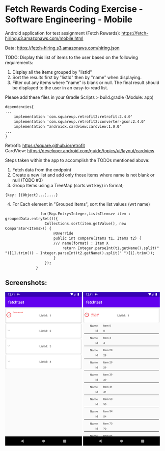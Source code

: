 # Fetch Rewards Coding Exercise - Software Engineering - Mobile<br>
Android application for test assignment (Fetch Rewards): https://fetch-hiring.s3.amazonaws.com/mobile.html

Data: https://fetch-hiring.s3.amazonaws.com/hiring.json

TODO:
Display this list of items to the user based on the following requirements: 
1) Display all the items grouped by "listId" <br>
2) Sort the results first by "listId" then by "name" when displaying. <br>
3) Filter out any items where "name" is blank or null.
The final result should be displayed to the user in an easy-to-read list. <br>


Please add these files in your Gradle Scripts > build.gradle (Module: app)

```
dependencies{
...
    implementation 'com.squareup.retrofit2:retrofit:2.4.0'
    implementation 'com.squareup.retrofit2:converter-gson:2.4.0'
    implementation "androidx.cardview:cardview:1.0.0"
...
}
```

Retrofit: https://square.github.io/retrofit <br>
CardView: https://developer.android.com/guide/topics/ui/layout/cardview

Steps taken within the app to accomplish the TODOs mentioned above:
  1. Fetch data from the endpoint
  2. Create a new list and add only those items where name is not blank or null (TODO #3)
  3. Group Items using a TreeMap (sorts wrt key) in format; 
  ```
  {key: [{Object},..],...}
  ```
  4. For Each element in "Grouped Items", sort the list values (wrt name)
  ```
                  for(Map.Entry<Integer,List<Items>> item : groupedData.entrySet()){
                    Collections.sort(item.getValue(), new Comparator<Items>() {
                        @Override
                        public int compare(Items t1, Items t2) {
                        /// name(format) : Item X
                            return Integer.parseInt(t1.getName().split(" ")[1].trim()) - Integer.parseInt(t2.getName().split(" ")[1].trim());
                        }
                    });
                }
  ```
  
  
  ## Screenshots: <br>
  <img src="https://raw.githubusercontent.com/ritvij-saxena/fetchtest/master/screenshots/Screenshot_1612550502.png" width="250" height="500"/>
  <img src="https://raw.githubusercontent.com/ritvij-saxena/fetchtest/master/screenshots/Screenshot_1612550505.png" width="250" height="500"/>
